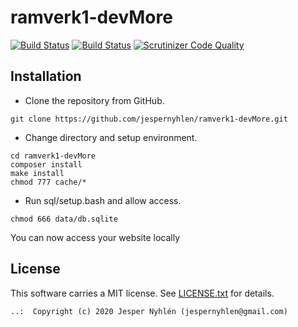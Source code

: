 # ramverk1-devMore

[![Build Status](https://travis-ci.org/jespernyhlen/ramverk1-devMore.svg?branch=master)](https://travis-ci.org/jespernyhlen/ramverk1-devMore) [![Build Status](https://scrutinizer-ci.com/g/jespernyhlen/ramverk1-devMore/badges/build.png?b=master)](https://scrutinizer-ci.com/g/jespernyhlen/ramverk1-devMore/build-status/master) [![Scrutinizer Code Quality](https://scrutinizer-ci.com/g/jespernyhlen/ramverk1-devMore/badges/quality-score.png?b=master)](https://scrutinizer-ci.com/g/jespernyhlen/ramverk1-devMore/?branch=master)

## Installation

-   Clone the repository from GitHub.

```
git clone https://github.com/jespernyhlen/ramverk1-devMore.git
```

-   Change directory and setup environment.

```
cd ramverk1-devMore
composer install
make install
chmod 777 cache/*
```

-   Run sql/setup.bash and allow access.

```
chmod 666 data/db.sqlite
```

You can now access your website locally

## License

This software carries a MIT license. See [LICENSE.txt](LICENSE.txt) for details.

```
..:  Copyright (c) 2020 Jesper Nyhlén (jespernyhlen@gmail.com)
```
